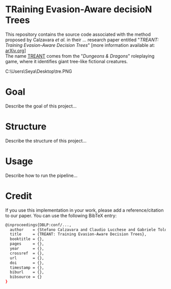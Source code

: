 # TRaining Evasion-Aware decisioN Trees 

This repository contains the source code associated with the method proposed by Calzavara _et al._ in their ... research paper entitled "_TREANT: Training Evasion-Aware Decision Trees_" \[more information available at: [arXiv.org](https://arxiv.org/abs/1907.01197)\]<br />
The name [TREANT](https://en.wikipedia.org/wiki/Treant) comes from the "_Dungeons & Dragons_" roleplaying game, where it identifies giant tree-like fictional creatures.

C:\Users\Seya\Desktop\tre.PNG

# Goal

Describe the goal of this project...

# Structure

Describe the structure of this project...

# Usage

Describe how to run the pipeline...

# Credit

If you use this implementation in your work, please add a reference/citation to our paper. You can use the following BibTeX entry:

```bash
@inproceedings{DBLP:conf/...,
  author    = {Stefano Calzavara and Claudio Lucchese and Gabriele Tolomei and Seyum Assefa Abebe and Salvatore Orlando},
  title     = {TREANT: Training Evasion-Aware Decision Trees},
  booktitle = {},
  pages     = {},
  year      = {},
  crossref  = {},
  url       = {},
  doi       = {},
  timestamp = {},
  biburl    = {},
  bibsource = {}
}
```
